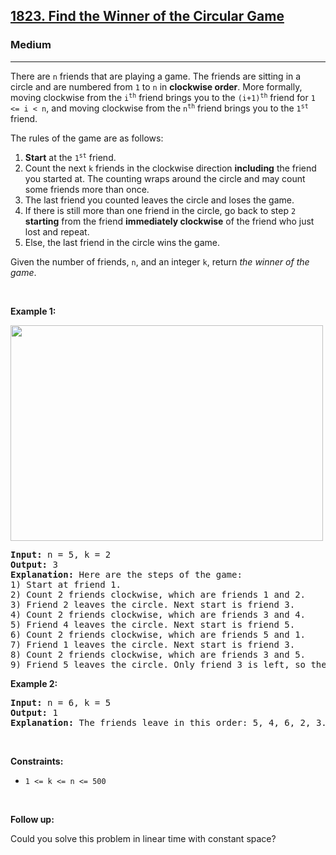 <h2><a href="https://leetcode.com/problems/find-the-winner-of-the-circular-game/">1823. Find the Winner of the Circular Game</a></h2><h3>Medium</h3><hr><div><p class="extension-adhd-reader-p"><span class="extension-adhd-reader-wrapper"><span class="extension-adhd-reader-container"><span class="extension-adhd-reader-boldify">T</span>here</span> <span class="extension-adhd-reader-container"><span class="extension-adhd-reader-boldify">a</span>re</span> </span><code>n</code><span class="extension-adhd-reader-wrapper"> <span class="extension-adhd-reader-container"><span class="extension-adhd-reader-boldify">fr</span>iends</span> <span class="extension-adhd-reader-container"><span class="extension-adhd-reader-boldify">t</span>hat</span> <span class="extension-adhd-reader-container"><span class="extension-adhd-reader-boldify">a</span>re</span> <span class="extension-adhd-reader-container"><span class="extension-adhd-reader-boldify">pl</span>aying</span> a <span class="extension-adhd-reader-container"><span class="extension-adhd-reader-boldify">g</span>ame.</span> <span class="extension-adhd-reader-container"><span class="extension-adhd-reader-boldify">T</span>he</span> <span class="extension-adhd-reader-container"><span class="extension-adhd-reader-boldify">fr</span>iends</span> <span class="extension-adhd-reader-container"><span class="extension-adhd-reader-boldify">a</span>re</span> <span class="extension-adhd-reader-container"><span class="extension-adhd-reader-boldify">si</span>tting</span> in a <span class="extension-adhd-reader-container"><span class="extension-adhd-reader-boldify">ci</span>rcle</span> <span class="extension-adhd-reader-container"><span class="extension-adhd-reader-boldify">a</span>nd</span> <span class="extension-adhd-reader-container"><span class="extension-adhd-reader-boldify">a</span>re</span> <span class="extension-adhd-reader-container"><span class="extension-adhd-reader-boldify">nu</span>mbered</span> <span class="extension-adhd-reader-container"><span class="extension-adhd-reader-boldify">f</span>rom</span> </span><code>1</code> to <code>n</code> in <strong><span class="extension-adhd-reader-wrapper"><span class="extension-adhd-reader-container"><span class="extension-adhd-reader-boldify">clo</span>ckwise</span> <span class="extension-adhd-reader-container"><span class="extension-adhd-reader-boldify">o</span>rder</span></span></strong><span class="extension-adhd-reader-wrapper">. <span class="extension-adhd-reader-container"><span class="extension-adhd-reader-boldify">M</span>ore</span> <span class="extension-adhd-reader-container"><span class="extension-adhd-reader-boldify">for</span>mally,</span> <span class="extension-adhd-reader-container"><span class="extension-adhd-reader-boldify">mo</span>ving</span> <span class="extension-adhd-reader-container"><span class="extension-adhd-reader-boldify">clo</span>ckwise</span> <span class="extension-adhd-reader-container"><span class="extension-adhd-reader-boldify">f</span>rom</span> <span class="extension-adhd-reader-container"><span class="extension-adhd-reader-boldify">t</span>he</span> </span><code>i<sup>th</sup></code><span class="extension-adhd-reader-wrapper"> <span class="extension-adhd-reader-container"><span class="extension-adhd-reader-boldify">fr</span>iend</span> <span class="extension-adhd-reader-container"><span class="extension-adhd-reader-boldify">br</span>ings</span> <span class="extension-adhd-reader-container"><span class="extension-adhd-reader-boldify">y</span>ou</span> to <span class="extension-adhd-reader-container"><span class="extension-adhd-reader-boldify">t</span>he</span> </span><code><span class="extension-adhd-reader-wrapper"><span class="extension-adhd-reader-container"><span class="extension-adhd-reader-boldify">(</span>i+1)</span></span><sup>th</sup></code><span class="extension-adhd-reader-wrapper"> <span class="extension-adhd-reader-container"><span class="extension-adhd-reader-boldify">fr</span>iend</span> <span class="extension-adhd-reader-container"><span class="extension-adhd-reader-boldify">f</span>or</span> </span><code><span class="extension-adhd-reader-wrapper">1 &lt;= i &lt; n</span></code><span class="extension-adhd-reader-wrapper">, <span class="extension-adhd-reader-container"><span class="extension-adhd-reader-boldify">a</span>nd</span> <span class="extension-adhd-reader-container"><span class="extension-adhd-reader-boldify">mo</span>ving</span> <span class="extension-adhd-reader-container"><span class="extension-adhd-reader-boldify">clo</span>ckwise</span> <span class="extension-adhd-reader-container"><span class="extension-adhd-reader-boldify">f</span>rom</span> <span class="extension-adhd-reader-container"><span class="extension-adhd-reader-boldify">t</span>he</span> </span><code>n<sup>th</sup></code><span class="extension-adhd-reader-wrapper"> <span class="extension-adhd-reader-container"><span class="extension-adhd-reader-boldify">fr</span>iend</span> <span class="extension-adhd-reader-container"><span class="extension-adhd-reader-boldify">br</span>ings</span> <span class="extension-adhd-reader-container"><span class="extension-adhd-reader-boldify">y</span>ou</span> to <span class="extension-adhd-reader-container"><span class="extension-adhd-reader-boldify">t</span>he</span> </span><code>1<sup>st</sup></code><span class="extension-adhd-reader-wrapper"> <span class="extension-adhd-reader-container"><span class="extension-adhd-reader-boldify">fr</span>iend.</span></span></p>

<p class="extension-adhd-reader-p"><span class="extension-adhd-reader-wrapper"><span class="extension-adhd-reader-container"><span class="extension-adhd-reader-boldify">T</span>he</span> <span class="extension-adhd-reader-container"><span class="extension-adhd-reader-boldify">r</span>ules</span> of <span class="extension-adhd-reader-container"><span class="extension-adhd-reader-boldify">t</span>he</span> <span class="extension-adhd-reader-container"><span class="extension-adhd-reader-boldify">g</span>ame</span> <span class="extension-adhd-reader-container"><span class="extension-adhd-reader-boldify">a</span>re</span> as <span class="extension-adhd-reader-container"><span class="extension-adhd-reader-boldify">fo</span>llows:</span></span></p>

<ol>
	<li><strong>Start</strong> at the <code>1<sup>st</sup></code> friend.</li>
	<li>Count the next <code>k</code> friends in the clockwise direction <strong>including</strong> the friend you started at. The counting wraps around the circle and may count some friends more than once.</li>
	<li>The last friend you counted leaves the circle and loses the game.</li>
	<li>If there is still more than one friend in the circle, go back to step <code>2</code> <strong>starting</strong> from the friend <strong>immediately clockwise</strong> of the friend who just lost and repeat.</li>
	<li>Else, the last friend in the circle wins the game.</li>
</ol>

<p class="extension-adhd-reader-p"><span class="extension-adhd-reader-wrapper"><span class="extension-adhd-reader-container"><span class="extension-adhd-reader-boldify">G</span>iven</span> <span class="extension-adhd-reader-container"><span class="extension-adhd-reader-boldify">t</span>he</span> <span class="extension-adhd-reader-container"><span class="extension-adhd-reader-boldify">nu</span>mber</span> of <span class="extension-adhd-reader-container"><span class="extension-adhd-reader-boldify">fr</span>iends,</span> </span><code>n</code><span class="extension-adhd-reader-wrapper">, <span class="extension-adhd-reader-container"><span class="extension-adhd-reader-boldify">a</span>nd</span> an <span class="extension-adhd-reader-container"><span class="extension-adhd-reader-boldify">in</span>teger</span> </span><code>k</code><span class="extension-adhd-reader-wrapper">, <span class="extension-adhd-reader-container"><span class="extension-adhd-reader-boldify">re</span>turn</span> </span><em><span class="extension-adhd-reader-wrapper"><span class="extension-adhd-reader-container"><span class="extension-adhd-reader-boldify">t</span>he</span> <span class="extension-adhd-reader-container"><span class="extension-adhd-reader-boldify">wi</span>nner</span> of <span class="extension-adhd-reader-container"><span class="extension-adhd-reader-boldify">t</span>he</span> <span class="extension-adhd-reader-container"><span class="extension-adhd-reader-boldify">g</span>ame</span></span></em>.</p>

<p class="extension-adhd-reader-p">&nbsp;</p>
<p class="extension-adhd-reader-p"><strong class="example"><span class="extension-adhd-reader-wrapper"><span class="extension-adhd-reader-container"><span class="extension-adhd-reader-boldify">Ex</span>ample</span> 1:</span></strong></p>
<img alt="" src="https://assets.leetcode.com/uploads/2021/03/25/ic234-q2-ex11.png" style="width: 500px; height: 345px;">
<pre><strong>Input:</strong> n = 5, k = 2
<strong>Output:</strong> 3
<strong>Explanation:</strong> Here are the steps of the game:
1) Start at friend 1.
2) Count 2 friends clockwise, which are friends 1 and 2.
3) Friend 2 leaves the circle. Next start is friend 3.
4) Count 2 friends clockwise, which are friends 3 and 4.
5) Friend 4 leaves the circle. Next start is friend 5.
6) Count 2 friends clockwise, which are friends 5 and 1.
7) Friend 1 leaves the circle. Next start is friend 3.
8) Count 2 friends clockwise, which are friends 3 and 5.
9) Friend 5 leaves the circle. Only friend 3 is left, so they are the winner.</pre>

<p class="extension-adhd-reader-p"><strong class="example"><span class="extension-adhd-reader-wrapper"><span class="extension-adhd-reader-container"><span class="extension-adhd-reader-boldify">Ex</span>ample</span> 2:</span></strong></p>

<pre><strong>Input:</strong> n = 6, k = 5
<strong>Output:</strong> 1
<strong>Explanation:</strong> The friends leave in this order: 5, 4, 6, 2, 3. The winner is friend 1.
</pre>

<p class="extension-adhd-reader-p">&nbsp;</p>
<p class="extension-adhd-reader-p"><strong><span class="extension-adhd-reader-wrapper"><span class="extension-adhd-reader-container"><span class="extension-adhd-reader-boldify">Cons</span>traints:</span></span></strong></p>

<ul>
	<li><code>1 &lt;= k &lt;= n &lt;= 500</code></li>
</ul>

<p class="extension-adhd-reader-p">&nbsp;</p>
<p class="extension-adhd-reader-p"><strong><span class="extension-adhd-reader-wrapper"><span class="extension-adhd-reader-container"><span class="extension-adhd-reader-boldify">Fo</span>llow</span> <span class="extension-adhd-reader-container"><span class="extension-adhd-reader-boldify">u</span>p:</span></span></strong></p>

<p class="extension-adhd-reader-p"><span class="extension-adhd-reader-wrapper"><span class="extension-adhd-reader-container"><span class="extension-adhd-reader-boldify">C</span>ould</span> <span class="extension-adhd-reader-container"><span class="extension-adhd-reader-boldify">y</span>ou</span> <span class="extension-adhd-reader-container"><span class="extension-adhd-reader-boldify">s</span>olve</span> <span class="extension-adhd-reader-container"><span class="extension-adhd-reader-boldify">t</span>his</span> <span class="extension-adhd-reader-container"><span class="extension-adhd-reader-boldify">pr</span>oblem</span> in <span class="extension-adhd-reader-container"><span class="extension-adhd-reader-boldify">li</span>near</span> <span class="extension-adhd-reader-container"><span class="extension-adhd-reader-boldify">t</span>ime</span> <span class="extension-adhd-reader-container"><span class="extension-adhd-reader-boldify">w</span>ith</span> <span class="extension-adhd-reader-container"><span class="extension-adhd-reader-boldify">co</span>nstant</span> <span class="extension-adhd-reader-container"><span class="extension-adhd-reader-boldify">sp</span>ace?</span></span></p>
</div>